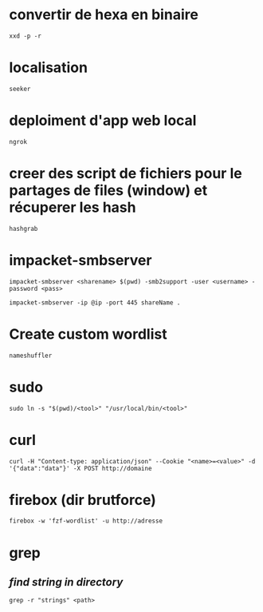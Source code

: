 
# convertir de hexa en binaire
```
xxd -p -r
``` 
# localisation
```
seeker
```
# deploiment d'app web local 
```
ngrok
```
# creer des script de fichiers pour le partages de files (window) et récuperer les hash
```
hashgrab
``` 
# impacket-smbserver
```
impacket-smbserver <sharename> $(pwd) -smb2support -user <username> -password <pass>
```
```
impacket-smbserver -ip @ip -port 445 shareName .
```
# Create custom wordlist
```
nameshuffler
```
# sudo
```
sudo ln -s "$(pwd)/<tool>" "/usr/local/bin/<tool>"
```

# curl
```
curl -H "Content-type: application/json" --Cookie "<name>=<value>" -d '{"data":"data"}' -X POST http://domaine
```

# firebox (dir brutforce)
```
firebox -w 'fzf-wordlist' -u http://adresse
```

# grep
## _find string in directory_
```
grep -r "strings" <path>
```